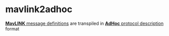# mavlink2adhoc
[**MavLINK** message definitions](https://github.com/mavlink/mavlink/tree/master/message_definitions/v1.0) are transpiled in [**AdHoc** protocol description](https://github.com/cheblin/AdHoc-protocol) format
